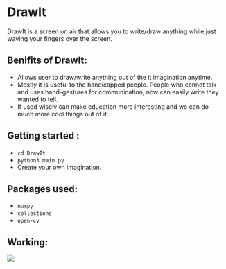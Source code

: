 # DrawIt

DrawIt is a screen on air that allows you to write/draw anything while just waving your fingers over the screen. 

## Benifits of DrawIt: 
* Allows user to draw/write anything out of the it imagination anytime. 
* Mostly it is useful to the handicapped people. People who cannot talk and uses hand-gestures for communication, now can easily write they wanted to tell. 
* If used wisely can make education more interesting and we can do much more cool things out of it. 

## Getting started :
* ```cd DrawIt```
* ```python3 main.py```
* Create your own imagination. 

## Packages used:
* `numpy`
* `collections`
* `open-cv`

## Working: 
![](GIF-201230_151438.gif)
